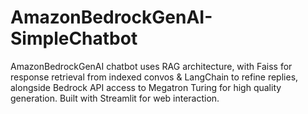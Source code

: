 # AmazonBedrockGenAI-SimpleChatbot
 AmazonBedrockGenAI chatbot uses RAG architecture, with Faiss for response retrieval from indexed convos &amp; LangChain to refine replies, alongside Bedrock API access to Megatron Turing for high quality generation. Built with Streamlit for web interaction.
